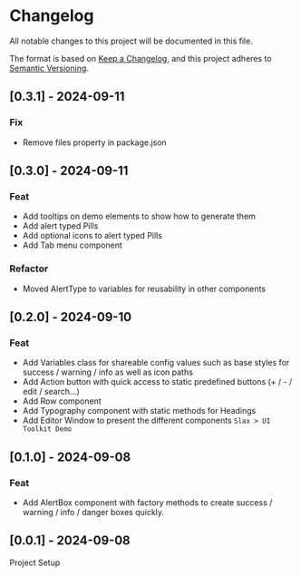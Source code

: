 # Changelog

All notable changes to this project will be documented in this file.

The format is based on [Keep a Changelog](https://keepachangelog.com/en/1.0.0/), and this project adheres to [Semantic Versioning](https://semver.org/spec/v2.0.0.html).

## [0.3.1] - 2024-09-11
### Fix
- Remove files property in package.json

## [0.3.0] - 2024-09-11
### Feat
- Add tooltips on demo elements to show how to generate them
- Add alert typed Pills
- Add optional icons to alert typed Pills
- Add Tab menu component

### Refactor
- Moved AlertType to variables for reusability in other components

## [0.2.0] - 2024-09-10
### Feat
- Add Variables class for shareable config values such as base styles for success / warning / info as well as icon paths
- Add Action button with quick access to static predefined buttons (+ / - / edit / search...)
- Add Row component
- Add Typography component with static methods for Headings
- Add Editor Window to present the different components `Slax > UI Toolkit Demo`

## [0.1.0] - 2024-09-08
### Feat
- Add AlertBox component with factory methods to create success / warning / info / danger boxes quickly.

## [0.0.1] - 2024-09-08

Project Setup
